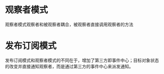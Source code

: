 # 观察者模式

观察者模式观察者和被观察者耦合，被观察者直接调用观察者的方法

# 发布订阅模式

发布订阅模式和观察者模式的不同在于，增加了第三方即事件中心；目标对象状态的改变并直接通知观察者，而是通过第三方的事件中心来派发通知。